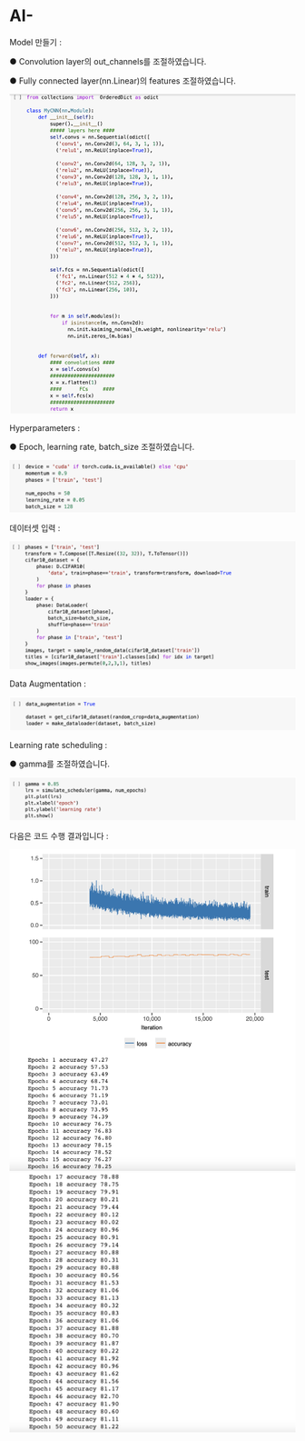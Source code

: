 # AI-

Model 만들기 : 

● Convolution layer의 out_channels를 조절하였습니다.

● Fully connected layer(nn.Linear)의 features 조절하였습니다.

![code_1](code_1.png)


Hyperparameters : 

● Epoch, learning rate, batch_size 조절하였습니다.

![code_2](code_2.png)

데이터셋 입력 : 

![code_5](code_5.png)

Data Augmentation : 

![code_3](code_3.png)


Learning rate scheduling : 

● gamma를 조절하였습니다.

![code_4](code_4.png)


다음은 코드 수행 결과입니다 :

![result_1](result_1.png)
![result_2](result_2.png)
